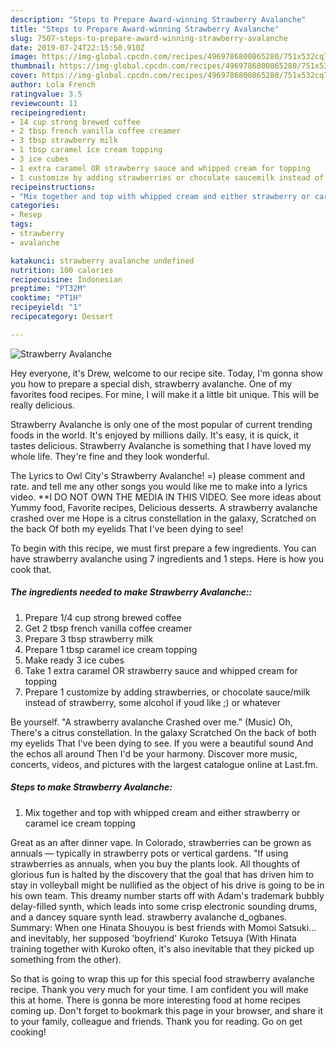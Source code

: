 ```yaml
---
description: "Steps to Prepare Award-winning Strawberry Avalanche"
title: "Steps to Prepare Award-winning Strawberry Avalanche"
slug: 7507-steps-to-prepare-award-winning-strawberry-avalanche
date: 2019-07-24T22:15:50.910Z
image: https://img-global.cpcdn.com/recipes/4969786800865280/751x532cq70/strawberry-avalanche-recipe-main-photo.jpg
thumbnail: https://img-global.cpcdn.com/recipes/4969786800865280/751x532cq70/strawberry-avalanche-recipe-main-photo.jpg
cover: https://img-global.cpcdn.com/recipes/4969786800865280/751x532cq70/strawberry-avalanche-recipe-main-photo.jpg
author: Lola French
ratingvalue: 3.5
reviewcount: 11
recipeingredient:
- 14 cup strong brewed coffee
- 2 tbsp french vanilla coffee creamer
- 3 tbsp strawberry milk
- 1 tbsp caramel ice cream topping
- 3 ice cubes
- 1 extra caramel OR strawberry sauce and whipped cream for topping
- 1 customize by adding strawberries or chocolate saucemilk instead of strawberry some alcohol if youd like   or whatever
recipeinstructions:
- "Mix together and top with whipped cream and either strawberry or caramel ice cream topping"
categories:
- Resep
tags:
- strawberry
- avalanche

katakunci: strawberry avalanche undefined
nutrition: 100 calories
recipecuisine: Indonesian
preptime: "PT32M"
cooktime: "PT1H"
recipeyield: "1"
recipecategory: Dessert

---
```



![Strawberry Avalanche](https://img-global.cpcdn.com/recipes/4969786800865280/751x532cq70/strawberry-avalanche-recipe-main-photo.jpg)

Hey everyone, it's Drew, welcome to our recipe site. Today, I'm gonna show you how to prepare a special dish, strawberry avalanche. One of my favorites food recipes. For mine, I will make it a little bit unique. This will be really delicious.

Strawberry Avalanche is only one of the most popular of current trending foods in the world. It's enjoyed by millions daily. It's easy, it is quick, it tastes delicious. Strawberry Avalanche is something that I have loved my whole life. They're fine and they look wonderful.

The Lyrics to Owl City&#39;s Strawberry Avalanche! =) please comment and rate. and tell me any other songs you would like me to make into a lyrics video. **I DO NOT OWN THE MEDIA IN THIS VIDEO. See more ideas about Yummy food, Favorite recipes, Delicious desserts. A strawberry avalanche crashed over me Hope is a citrus constellation in the galaxy, Scratched on the back Of both my eyelids That I&#39;ve been dying to see!


To begin with this recipe, we must first prepare a few ingredients. You can have strawberry avalanche using 7 ingredients and 1 steps. Here is how you cook that.

##### The ingredients needed to make Strawberry Avalanche::

1. Prepare 1/4 cup strong brewed coffee
1. Get 2 tbsp french vanilla coffee creamer
1. Prepare 3 tbsp strawberry milk
1. Prepare 1 tbsp caramel ice cream topping
1. Make ready 3 ice cubes
1. Take 1 extra caramel OR strawberry sauce and whipped cream for topping
1. Prepare 1 customize by adding strawberries, or chocolate sauce/milk instead of strawberry, some alcohol if youd like ;)  or whatever


Be yourself. &#34;A strawberry avalanche Crashed over me.&#34; (Music) Oh, There&#39;s a citrus constellation. In the galaxy Scratched On the back of both my eyelids That I&#39;ve been dying to see. If you were a beautiful sound And the echos all around Then I&#39;d be your harmony. Discover more music, concerts, videos, and pictures with the largest catalogue online at Last.fm. 

##### Steps to make Strawberry Avalanche:

1. Mix together and top with whipped cream and either strawberry or caramel ice cream topping


Great as an after dinner vape. In Colorado, strawberries can be grown as annuals — typically in strawberry pots or vertical gardens. &#34;If using strawberries as annuals, when you buy the plants look. All thoughts of glorious fun is halted by the discovery that the goal that has driven him to stay in volleyball might be nullified as the object of his drive is going to be in his own team. This dreamy number starts off with Adam&#39;s trademark bubbly delay-filled synth, which leads into some crisp electronic sounding drums, and a dancey square synth lead. strawberry avalanche d_ogbanes. Summary: When one Hinata Shouyou is best friends with Momoi Satsuki… and inevitably, her supposed &#39;boyfriend&#39; Kuroko Tetsuya (With Hinata training together with Kuroko often, it&#39;s also inevitable that they picked up something from the other). 

So that is going to wrap this up for this special food strawberry avalanche recipe. Thank you very much for your time. I am confident you will make this at home. There is gonna be more interesting food at home recipes coming up. Don't forget to bookmark this page in your browser, and share it to your family, colleague and friends. Thank you for reading. Go on get cooking!
